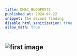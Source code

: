 ```yaml
---
title: DMS1_BLOGPOST2
published_at: 2024-07-22
snippet: the second finding
disable_html_sanitization: true
allow_math: true 
---
```


## ![first image](itslach/dms1_2blog/static/wk01/IMG20240722101733.jpg)